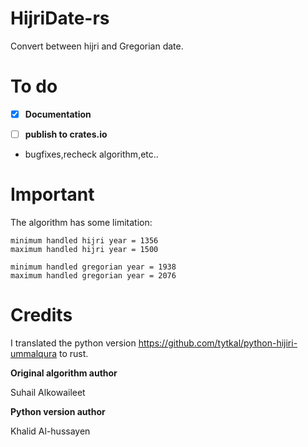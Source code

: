 # HijriDate-rs

Convert between hijri and Gregorian date.

# To do

- [x]  **Documentation**

- [ ] **publish to crates.io**

- bugfixes,recheck algorithm,etc..

# Important

The algorithm has some limitation:

    minimum handled hijri year = 1356
    maximum handled hijri year = 1500

    minimum handled gregorian year = 1938 
    maximum handled gregorian year = 2076

# Credits
I translated the python version https://github.com/tytkal/python-hijiri-ummalqura to rust.

**Original algorithm author**

Suhail Alkowaileet 

**Python version author**

Khalid Al-hussayen
